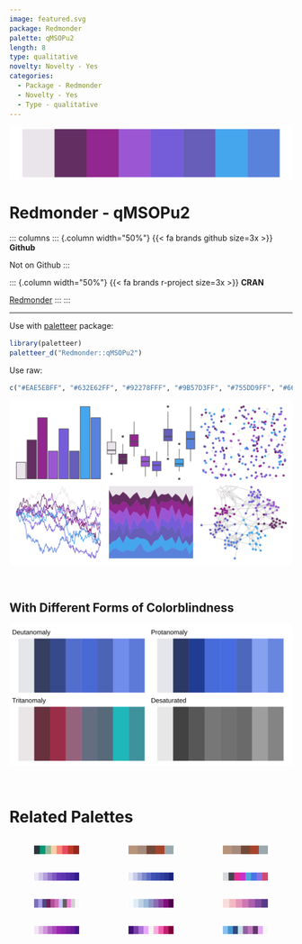 ```yaml
---
image: featured.svg
package: Redmonder
palette: qMSOPu2
length: 8
type: qualitative
novelty: Novelty - Yes
categories:
  - Package - Redmonder
  - Novelty - Yes
  - Type - qualitative
---
```


![](featured.svg)

# Redmonder - qMSOPu2 

::: columns
::: {.column width="50%"}
{{< fa brands github size=3x >}}
**Github**

Not on Github
:::

::: {.column width="50%"}
{{< fa brands r-project size=3x >}}
**CRAN**

[Redmonder](https://CRAN.R-project.org/package=Redmonder)
:::
:::

<hr> 

Use with [paletteer](https://emilhvitfeldt.github.io/paletteer/) package:

```r
library(paletteer)
paletteer_d("Redmonder::qMSOPu2")
```

Use raw:

```r
c("#EAE5EBFF", "#632E62FF", "#92278FFF", "#9B57D3FF", "#755DD9FF", "#665EB8FF", "#45A5EDFF", "#5982DBFF")
``` 

![](examples.png) 

  <br>
  
  ## With Different Forms of Colorblindness
  
  ![](colorblind.svg) 

<br>

# Related Palettes

<div class="list" style="display: grid; grid-template-columns: auto auto auto;"> <figure class="figure">
<a href="../../awtools/a_palette/"> <img src="../../awtools/a_palette/featured.svg" style="width: 100%;" class="figure-img"></a>
</figure> <figure class="figure">
<a href="../../ButterflyColors/hamadryas_feronia/"> <img src="../../ButterflyColors/hamadryas_feronia/featured.svg" style="width: 100%;" class="figure-img"></a>
</figure> <figure class="figure">
<a href="../../ButterflyColors/hamadryas_feronia/"> <img src="../../ButterflyColors/hamadryas_feronia/featured.svg" style="width: 100%;" class="figure-img"></a>
</figure> <figure class="figure">
<a href="../../ggsci/deep_purple_material/"> <img src="../../ggsci/deep_purple_material/featured.svg" style="width: 100%;" class="figure-img"></a>
</figure> <figure class="figure">
<a href="../../ggsci/indigo_material/"> <img src="../../ggsci/indigo_material/featured.svg" style="width: 100%;" class="figure-img"></a>
</figure> <figure class="figure">
<a href="../../Redmonder/qMSORdPu/"> <img src="../../Redmonder/qMSORdPu/featured.svg" style="width: 100%;" class="figure-img"></a>
</figure> <figure class="figure">
<a href="../../palettetown/zubat/"> <img src="../../palettetown/zubat/featured.svg" style="width: 100%;" class="figure-img"></a>
</figure> <figure class="figure">
<a href="../../RColorBrewer/BuPu/"> <img src="../../RColorBrewer/BuPu/featured.svg" style="width: 100%;" class="figure-img"></a>
</figure> <figure class="figure">
<a href="../../rcartocolor/PurpOr/"> <img src="../../rcartocolor/PurpOr/featured.svg" style="width: 100%;" class="figure-img"></a>
</figure> <figure class="figure">
<a href="../../ggsci/purple_material/"> <img src="../../ggsci/purple_material/featured.svg" style="width: 100%;" class="figure-img"></a>
</figure> <figure class="figure">
<a href="../../PrettyCols/PurplePinks/"> <img src="../../PrettyCols/PurplePinks/featured.svg" style="width: 100%;" class="figure-img"></a>
</figure> <figure class="figure">
<a href="../../palettetown/wooper/"> <img src="../../palettetown/wooper/featured.svg" style="width: 100%;" class="figure-img"></a>
</figure> 
</div>
